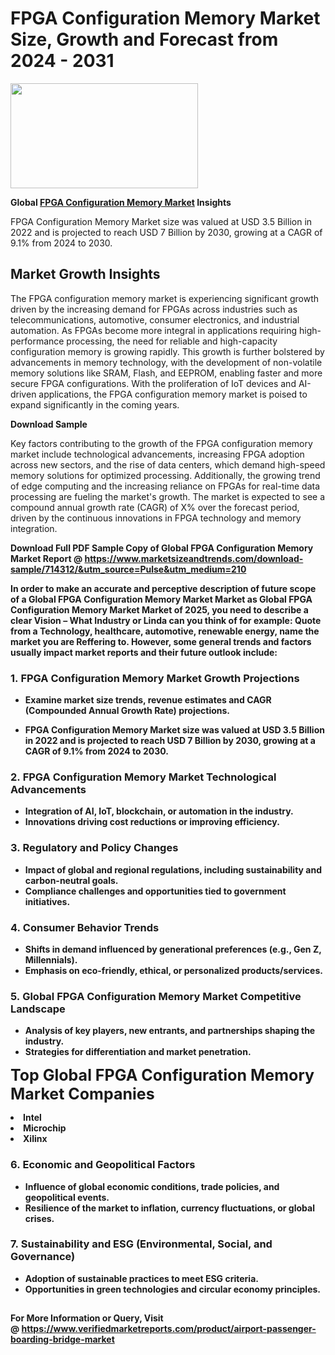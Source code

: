 <H1>FPGA Configuration Memory Market Size, Growth and Forecast from 2024 - 2031</H1><img class="aligncenter size-medium wp-image-584254" src="https://thirdeyenews.in/wp-content/uploads/2024/09/Global-Market-Research-300x168.jpeg" alt="" width="300" height="168" /><p><strong>Global&nbsp;<a href="https://www.marketsizeandtrends.com/download-sample/714312/&amp;utm_source=Pulse&amp;utm_medium=210">FPGA Configuration Memory Market</a> Insights</strong></p><p>FPGA Configuration Memory Market size was valued at USD 3.5 Billion in 2022 and is projected to reach USD 7 Billion by 2030, growing at a CAGR of 9.1% from 2024 to 2030.</p><p><h2>Market Growth Insights</h2> <p>The FPGA configuration memory market is experiencing significant growth driven by the increasing demand for FPGAs across industries such as telecommunications, automotive, consumer electronics, and industrial automation. As FPGAs become more integral in applications requiring high-performance processing, the need for reliable and high-capacity configuration memory is growing rapidly. This growth is further bolstered by advancements in memory technology, with the development of non-volatile memory solutions like SRAM, Flash, and EEPROM, enabling faster and more secure FPGA configurations. With the proliferation of IoT devices and AI-driven applications, the FPGA configuration memory market is poised to expand significantly in the coming years.</p> <p><strong>Download Sample</strong></p> <p>Key factors contributing to the growth of the FPGA configuration memory market include technological advancements, increasing FPGA adoption across new sectors, and the rise of data centers, which demand high-speed memory solutions for optimized processing. Additionally, the growing trend of edge computing and the increasing reliance on FPGAs for real-time data processing are fueling the market's growth. The market is expected to see a compound annual growth rate (CAGR) of X% over the forecast period, driven by the continuous innovations in FPGA technology and memory integration.</p> <p><strong></p><p><span class=""><strong>Download Full PDF Sample Copy of Global FPGA Configuration Memory Market Report</strong> @ <a href="https://www.marketsizeandtrends.com/download-sample/714312/&amp;utm_source=Pulse&amp;utm_medium=210" target="_blank">https://www.marketsizeandtrends.com/download-sample/714312/&amp;utm_source=Pulse&amp;utm_medium=210</a></span></p><p>In order to make an accurate and perceptive description of future scope of a Global&nbsp;FPGA Configuration Memory Market Market as Global&nbsp;FPGA Configuration Memory Market Market of 2025, you need to describe a clear Vision &ndash; What Industry or Linda can you think of for example: Quote from a Technology, healthcare, automotive, renewable energy, name the market you are Reffering to. However, some general trends and factors usually impact market reports and their future outlook include:</p><h3>1.&nbsp;<strong>FPGA Configuration Memory Market Growth Projections</strong></h3><ul><li>Examine market size trends, revenue estimates and CAGR (Compounded Annual Growth Rate) projections.</li><li><p>FPGA Configuration Memory Market size was valued at USD 3.5 Billion in 2022 and is projected to reach USD 7 Billion by 2030, growing at a CAGR of 9.1% from 2024 to 2030.</p></li></ul><h3>2.&nbsp;<strong>FPGA Configuration Memory Market Technological Advancements</strong></h3><ul><li>Integration of AI, IoT, blockchain, or automation in the industry.</li><li>Innovations driving cost reductions or improving efficiency.</li></ul><h3>3.&nbsp;<strong>Regulatory and Policy Changes</strong></h3><ul><li>Impact of global and regional regulations, including sustainability and carbon-neutral goals.</li><li>Compliance challenges and opportunities tied to government initiatives.</li></ul><h3>4.&nbsp;<strong>Consumer Behavior Trends</strong></h3><ul><li>Shifts in demand influenced by generational preferences (e.g., Gen Z, Millennials).</li><li>Emphasis on eco-friendly, ethical, or personalized products/services.</li></ul><h3>5.&nbsp;<strong>Global FPGA Configuration Memory Market Competitive Landscape</strong></h3><ul><li>Analysis of key players, new entrants, and partnerships shaping the industry.</li><li>Strategies for differentiation and market penetration.</li></ul><p data-pm-slice="1 1 []"><span style="color: inherit; font-family: inherit; font-size: 25px;">Top Global FPGA Configuration Memory Market Companies</span></p><div class="" data-test-id=""><p><li>Intel</li><li> Microchip</li><li> Xilinx</li></p></div><h3>6.&nbsp;<strong>Economic and Geopolitical Factors</strong></h3><ul><li>Influence of global economic conditions, trade policies, and geopolitical events.</li><li>Resilience of the market to inflation, currency fluctuations, or global crises.</li></ul><h3>7.&nbsp;<strong>Sustainability and ESG (Environmental, Social, and Governance)</strong></h3><ul><li>Adoption of sustainable practices to meet ESG criteria.</li><li>Opportunities in green technologies and circular economy principles.</li></ul><h2><strong style="font-size: 14px;">For More Information or Query, Visit @&nbsp;</strong><a style="background-color: #ffffff; font-size: 14px;" href="https://www.marketsizeandtrends.com/report/fpga-configuration-memory-market/" target="_blank">https://www.verifiedmarketreports.com/product/airport-passenger-boarding-bridge-market</a></h2>

